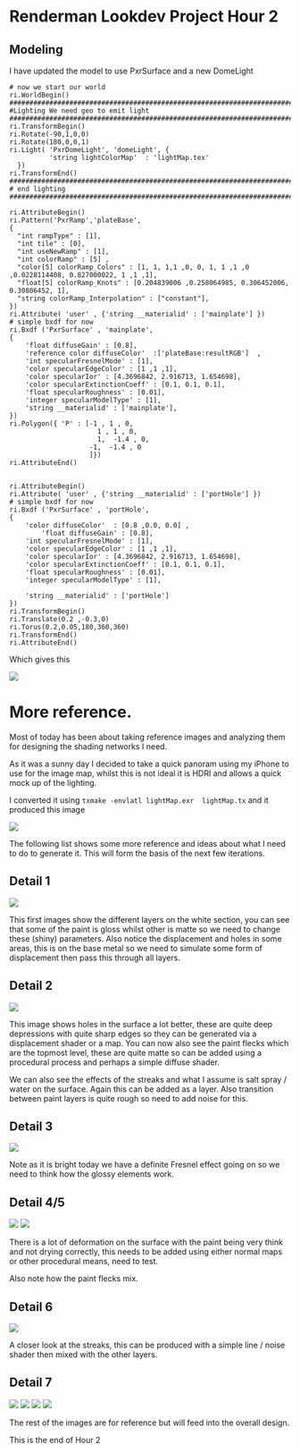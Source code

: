 # Renderman Lookdev Project Hour 2


## Modeling

I have updated the model to use PxrSurface and a new DomeLight 
```
# now we start our world
ri.WorldBegin()
#######################################################################
#Lighting We need geo to emit light
#######################################################################
ri.TransformBegin()
ri.Rotate(-90,1,0,0)
ri.Rotate(180,0,0,1)
ri.Light( 'PxrDomeLight', 'domeLight', { 
          'string lightColorMap'  : 'lightMap.tex'
  })
ri.TransformEnd()
#######################################################################
# end lighting
#######################################################################

ri.AttributeBegin()
ri.Pattern('PxrRamp','plateBase',
{
  "int rampType" : [1],
  "int tile" : [0],
  "int useNewRamp" : [1],
  "int colorRamp" : [5] ,
  "color[5] colorRamp_Colors" : [1, 1, 1,1 ,0, 0, 1, 1 ,1 ,0 ,0.0228114408, 0.827000022, 1 ,1 ,1],
  "float[5] colorRamp_Knots" : [0.204839006 ,0.258064985, 0.306452006, 0.30806452, 1],
  "string colorRamp_Interpolation" : ["constant"],
})
ri.Attribute( 'user' , {'string __materialid' : ['mainplate'] })
# simple bxdf for now
ri.Bxdf ('PxrSurface' , 'mainplate', 
{
    'float diffuseGain' : [0.8],
    'reference color diffuseColor'  :['plateBase:resultRGB']  , 
    'int specularFresnelMode' : [1],
    'color specularEdgeColor' : [1 ,1 ,1],
    'color specularIor' : [4.3696842, 2.916713, 1.654698],
    'color specularExtinctionCoeff' : [0.1, 0.1, 0.1],
    'float specularRoughness' : [0.01], 
    'integer specularModelType' : [1], 
    'string __materialid' : ['mainplate'],
})
ri.Polygon({ 'P' : [-1 , 1 , 0, 
                      1 , 1 , 0, 
                      1,  -1.4 , 0, 
                    -1,  -1.4 , 0
                    ]})
ri.AttributeEnd()


ri.AttributeBegin()
ri.Attribute( 'user' , {'string __materialid' : ['portHole'] })
# simple bxdf for now
ri.Bxdf ('PxrSurface' , 'portHole', 
{
    'color diffuseColor'  : [0.8 ,0.0, 0.0] , 
        'float diffuseGain' : [0.8],
    'int specularFresnelMode' : [1],
    'color specularEdgeColor' : [1 ,1 ,1],
    'color specularIor' : [4.3696842, 2.916713, 1.654698],
    'color specularExtinctionCoeff' : [0.1, 0.1, 0.1],
    'float specularRoughness' : [0.01], 
    'integer specularModelType' : [1], 

    'string __materialid' : ['portHole']
})
ri.TransformBegin()
ri.Translate(0.2 ,-0.3,0)
ri.Torus(0.2,0.05,180,360,360)
ri.TransformEnd()
ri.AttributeEnd()
```

Which gives this

![](sourceImages/latestRender.png)


# More reference.

Most of today has been about taking reference images and analyzing them for designing the shading networks I need.

As it was a sunny day I decided to take a quick panoram using my iPhone to use for the image map, whilst this is not ideal it is HDRI and allows a quick mock up of the lighting. 

I converted it using ```txmake -envlatl lightMap.exr  lightMap.tx``` and it produced this image

![](writeupImages/lightMap.jpg)

The following list shows some more reference and ideas about what I need to do to generate it. This will form the basis of the next few iterations.

## Detail 1
![](writeupImages/Detail1.png)

This first images show the different layers on the white section, you can see that some of the paint is gloss whilst other is matte so we need to change these (shiny) parameters. Also notice the displacement and holes in some areas, this is on the base metal so we need to simulate some form of displacement then pass this through all layers.

## Detail 2

![](writeupImages/Detail2.png)

This image shows holes in the surface a lot better, these are quite deep depressions with quite sharp edges so they can be generated via a displacement shader or a map. You can now also see the paint flecks which are the topmost level, these are quite matte so can be added using a procedural process and perhaps a simple diffuse shader.

We can also see the effects of the streaks and what I assume is salt spray / water on the surface. Again this can be added as a layer. Also transition between paint layers is quite rough so need to add noise for this.


## Detail 3

![](writeupImages/Detail3.png)

Note as it is bright today we have a definite Fresnel effect going on so we need to think how the glossy elements work. 

## Detail 4/5

![](writeupImages/Detail4.png)
![](writeupImages/Detail5.png)

There is a lot of deformation on the surface with the paint being very think and not drying correctly, this needs to be added using either normal maps or other procedural means, need to test.

Also note how the paint flecks mix.

## Detail 6

![](writeupImages/Detail6.png)

A closer look at the streaks, this can be produced with a simple line / noise shader then mixed with the other layers.

## Detail 7
![](writeupImages/Detail7.png)
![](writeupImages/Detail8.png)
![](writeupImages/Detail9.png)
![](writeupImages/Detail10.png)

The rest of the images are for reference but will feed into the overall design.

This is the end of Hour 2
